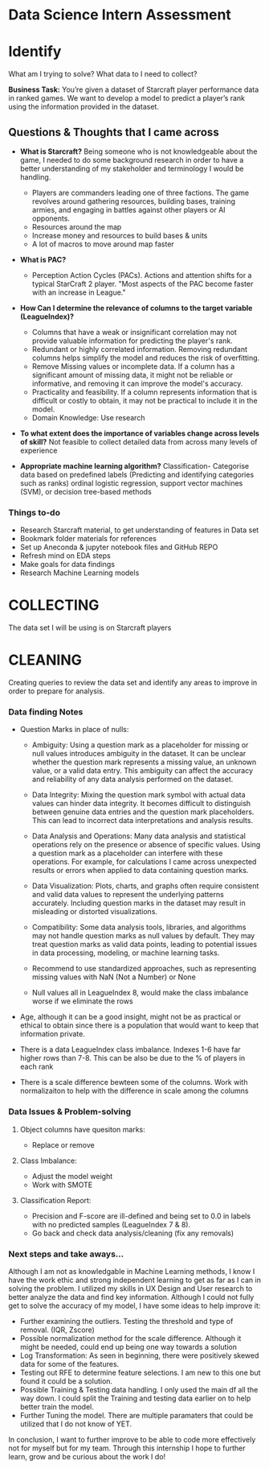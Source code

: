 # Data Science Intern Assessment

# Identify
What am I trying to solve? What data to I need to collect? 

**Business Task:** You’re given a dataset of Starcraft player performance data in ranked games. We want
to develop a model to predict a player’s rank using the information provided in the
dataset. 



## Questions & Thoughts that I came across

- **What is Starcraft?**
Being someone who is not knowledgeable about the game, I needed to do some background research in order to have a better understanding of my stakeholder and terminology I would be handling.

    - Players are commanders leading one of three factions. The game revolves around gathering resources, building bases, training armies, and engaging in battles against other players or AI opponents. 
    - Resources around the map
    - Increase money and resources to build bases & units
    - A lot of macros to move around map faster 

- **What is PAC?**
    - Perception Action Cycles (PACs). Actions and attention shifts for a typical StarCraft 2 player. "Most aspects of the PAC become faster with an increase in League."

- **How Can I determine the relevance of columns to the target variable (LeagueIndex)?**
    - Columns that have a weak or insignificant correlation may not provide valuable information for predicting the player's rank.
    - Redundant or highly correlated information. Removing redundant columns helps simplify the model and reduces the risk of overfitting. 
    - Remove Missing values or incomplete data. If a column has a significant amount of missing data, it might not be reliable or informative, and removing it can improve the model's accuracy.
    - Practicality and feasibility. If a column represents information that is difficult or costly to obtain, it may not be practical to include it in the model.
    - Domain Knowledge: Use research

- **To what extent does the importance of variables change across levels of skill?**
    Not feasible to collect detailed data from across many levels of experience

- **Appropriate machine learning algorithm?**
    Classification- Categorise data based on predefined labels (Predicting and identifying categories such as ranks) 
    ordinal logistic regression, support vector machines (SVM), or decision tree-based methods


### Things to-do
- Research Starcraft material, to get understanding of features in Data set
- Bookmark folder materials for references
- Set up Aneconda & jupyter notebook files and GitHub REPO
- Refresh mind on EDA steps
- Make goals for data findings
- Research Machine Learning models

# COLLECTING
The data set I will be using is on Starcraft players


# CLEANING
Creating queries to review the data set and identify any areas to improve in order to prepare for analysis.


### Data finding Notes
- Question Marks in place of nulls:
    - Ambiguity: Using a question mark as a placeholder for missing or null values introduces ambiguity in the dataset. It can be unclear whether the question mark represents a missing value, an unknown value, or a valid data entry. This ambiguity can affect the accuracy and reliability of any data analysis performed on the dataset.

    - Data Integrity: Mixing the question mark symbol with actual data values can hinder data integrity. It becomes difficult to distinguish between genuine data entries and the question mark placeholders. This can lead to incorrect data interpretations and analysis results.

    - Data Analysis and Operations: Many data analysis and statistical operations rely on the presence or absence of specific values. Using a question mark as a placeholder can interfere with these operations. For example, for calculations I came across unexpected results or errors when applied to data containing question marks.

    - Data Visualization: Plots, charts, and graphs often require consistent and valid data values to represent the underlying patterns accurately. Including question marks in the dataset may result in misleading or distorted visualizations.

    - Compatibility: Some data analysis tools, libraries, and algorithms may not handle question marks as null values by default. They may treat question marks as valid data points, leading to potential issues in data processing, modeling, or machine learning tasks.
    - Recommend to use standardized approaches, such as representing missing values with NaN (Not a Number) or None 
    - Null values all in LeagueIndex 8, would make the class imbalance worse if we eliminate the rows

- Age, although it can be a good insight, might not be as practical or ethical to obtain since there is a population that would want to keep that information private.
- There is a data LeagueIndex class imbalance. Indexes 1-6 have far higher rows than 7-8. This can be also be due to the % of players in each rank
- There is a scale difference bewteen some of the columns. Work with normalizaiton to help with the difference in scale among the columns


### Data Issues & Problem-solving
1. Object columns have quesiton marks:
    - Replace or remove

2. Class Imbalance:
    - Adjust the model weight
    - Work with SMOTE 

3. Classification Report:
    - Precision and F-score are ill-defined and being set to 0.0 in labels with no predicted samples (LeagueIndex 7 & 8).
    - Go back and check data analysis/cleaning (fix any removals)

### Next steps and take aways...
Although I am not as knowledgable in Machine Learning methods, I know I have the work ethic and strong independent learning to get as far as I can in solving the problem. I utilized my skills in UX Design and User research to better analyze the data and find key information. Although I could not fully get to solve the accuracy of my model, I have some ideas to help improve it:

- Further examining the outliers. Testing the threshold and type of removal. (IQR, Zscore)
- Possible normalization method for the scale difference. Although it might be needed, could end up being one way towards a solution
- Log Transformation: As seen in beginning, there were positively skewed data for some of the features.
- Testing out RFE to determine feature selections. I am new to this one but found it could be a solution.
- Possible Training & Testing data handling. I only used the main df all the way down. I could split the Training and testing data earlier on to help better train the model.
- Further Tuning the model. There are multiple paramaters that could be utilized that I do not know of YET.

In conclusion, I want to further improve to be able to code more effectively not for myself but for my team. Through this internship I hope to further learn, grow and be curious about the work I do!


